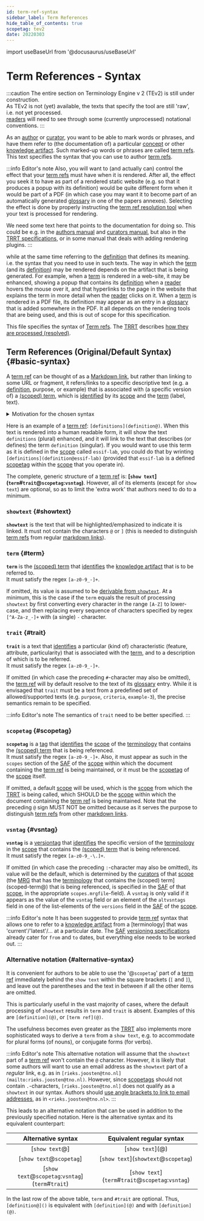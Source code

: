 ```yaml
---
id: term-ref-syntax
sidebar_label: Term References
hide_table_of_contents: true
scopetag: tev2
date: 20220303
---
```


import useBaseUrl from '@docusaurus/useBaseUrl'

# Term References - Syntax

:::caution
The entire section on Terminology Engine v 2 (TEv2) is still under construction.<br/>
As TEv2 is not (yet) available, the texts that specify the tool are still 'raw', i.e. not yet processed.<br/>[readers](@) will need to see through some (currently unprocessed) notational conventions.
:::

As an [author](@) or [curator](@), you want to be able to mark words or phrases, and have them refer to (the documentation of) a particular [concept](@) or other [knowledge artifact](@). Such marked-up words or phrases are called [term refs](@). This text specifies the syntax that you can use to author [term refs](@).

:::info Editor's note
Also, you will want to (and actually can) control the effect that your [term refs](@) must have when it is rendered. After all, the effect you seek it to have as part of a rendered static website (e.g. so that it produces a popup with its definition) would be quite different form when it would be part of a PDF (in which case you may want it to become part of an automatically generated [glossary](@) in one of the papers annexes). Selecting the effect is done by properly instructing the [term ref resolution tool](trrt@) when your text is processed for rendering.

We need some text here that points to the documentation for doing so. This could be e.g. in the [authors manual](/docs/tev2/manuals/author) and [curators manual](/docs/tev2/manuals/curator), but also in the [TRRT specifications](/docs/tev2/spec-tools/trrt), or in some manual that deals with adding rendering plugins.
:::

while at the same time referring to the [definition](@) that defines its meaning. i.e. the syntax that you need to use in such texts. The way in which the [term](@) (and its [definition](@)) may be rendered depends on the artifact that is being generated. For example, when a [term](@) is rendered in a web-site, it may be enhanced, showing a popup that contains its [definition](@) when a [reader](@) hovers the mouse over it, and that hyperlinks to the page in the website that explains the term in more detail when the [reader](@) clicks on it. When a [term](@) is rendered in a PDF file, its definition may appear as an entry in a [glossary](@) that is added somewhere in the PDF. It all depends on the rendering tools that are being used, and this is out of scope for this specification.

This file specifies the syntax of [Term refs](@). The [TRRT](@) describes [how they are processed (resolved)](/docs/tev2/spec-tools/trrt#term-ref-resolution).

## Term References (Original/Default Syntax) {#basic-syntax}

A [term ref](@) can be thought of as a [Markdown link](https://www.markdownguide.org/basic-syntax/#links), but rather than linking to some URL or fragment, it refers/links to a specific descriptive text (e.g. a [definition](@), purpose, or example) that is associated with (a specific version of) a [(scoped) term](scoped-term@), which is [identified](@) by its [scope](@) and the [term](@) (label, text).

<details>
  <summary>Motivation for the chosen syntax</summary>

We want to enable authors to use [term refs](@) pervasively, which means it must be easy to use, and mistakes should be (relatively) hard to make, yet easy to detect, identify, and correct. [Markdown links](https://www.markdownguide.org/basic-syntax/#links) are of the form \[`show text`\](`ref-text`), where `show text` is the text that is rendered and emphasized so that a [reader](@) knows it can be clicked, and `ref-text` is a (relative or absolute) URL, or a [heading ID](https://www.markdownguide.org/extended-syntax/#linking-to-heading-ids), that identifies the resource (e.g. web page, or place therein) that is being referenced. So, we need a syntax for [term refs](@) that is<br/>- sufficiently similar to a [Markdown link](https://www.markdownguide.org/basic-syntax/#links),<br/>- 'humanly interpretable' when it isn't processed by the [TRRT](@),<br/>- easy to use for authors, and<br/>- sufficiently distinct from a Markdown link so that the [TRRT](@) will not process Markdown links yet will process the [term refs](@).

</details>

Here is an example of a [term ref](@): `[definitions](definition@)`. When this text is rendered into a human readable form, it will show the text `definitions` (plural) enhanced, and it will link to the text that describes (or defines) the term `definition` (singular). If you would want to use this term as it is defined in the [scope](@) called `essif-lab`, you could do that by wrinting `[definitions](definition@essif-lab)` (provided that `essif-lab` is a defined [scopetag](@) within the [scope](@) that you operate in).

The complete, generic structure of a [term ref](@) is: **\[`show text`\](`term`#`trait`@`scopetag`:`vsntag`)**. However, all of its elements (except for `show text`) are optional, so as to limit the 'extra work' that authors need to do to a minimum.

### `showtext` {#showtext}

**`showtext`** is the text that will be highlighted/emphasized to indicate it is linked.
It must not contain the characters `@` or `]` (this is needed to distinguish [term refs](@) from regular [markdown links](https://www.markdownguide.org/basic-syntax/#links)).

### `term` {#term}

**`term`** is the [(scoped) term](@) that [identifies](@) the [knowledge artifact](@) that is to be referred to.<br/>It must satisfy the regex `[a-z0-9_-]+`.

If omitted, its value is assumed to be [derivable from `showtext`](/docs/tev2/spec-tools/trrt#id).
At a minimum, this is the case if the `term` equals the result of processing `showtext` by first converting every character in the range `[A-Z]` to lower-case, and then replacing every sequence of characters specified by regex `[^A-Za-z_-]+` with (a single) `-` character.

### `trait` {#trait}

**`trait`** is a text that [identifies](@) a particular (kind of) characteristic (feature, attribute, particularity) that is associated with the [term](@), and to a description of which is to be referred.<br/>It must satisfy the regex `[a-z0-9_-]+`.

If omitted (in which case the preceding `#`-character may also be omitted), the [term ref](@) will by default resolve to the text of its [glossary](@) entry. While it is envisaged that `trait` must be a text from a predefined set of allowed/supported texts (e.g. `purpose`, `criteria`, `example-3`), the precise semantics remain to be specified.

:::info Editor's note
The semantics of `trait` need to be better specified.
:::
### `scopetag` {#scopetag}

**`scopetag`** is a [tag](@) that [identifies](@) the [scope](@) of the [terminology](@) that contains the [(scoped) term](scoped-term@) that is being referenced.<br/>It must satisfy the regex `[a-z0-9_-]+`. Also, it must appear as such in the `scopes` section of the [SAF](@) of the [scope](@) within which the document containing the [term ref](@) is being maintained, or it must be the [scopetag](@) of the [scope](@) itself.

If omitted, a default [scope](@) will be used, which is the [scope](@) from which the [TRRT](@) is being called, which SHOULD be the [scope](@) within which the document containing the [term ref](@) is being maintained. Note that the preceding `@` sign MUST NOT be omitted because as it serves the purpose to distinguish [term refs](@) from other [markdown links](https://www.markdownguide.org/basic-syntax/#links).

### `vsntag` {#vsntag}

**`vsntag`** is a [versiontag](@) that [identifies](@) the specific version of the [terminology](@) in the [scope](@) that contains the [(scoped) term](scoped-term@) that is being referenced.<br/>It must satisfy the regex `[a-z0-9_-\.]+`.

If omitted (in which case the preceding `:`-character may also be omitted), its value will be the default, which is determined by the [curators](@) of that [scope](@) (the [MRG](@) that has the [terminology](@) that contains the (scoped) term](scoped-term@) that is being referenced, is specified in the [SAF](@) of that [scope](@), in the appropriate `scopes.mrgfile`-field). A `vsntag` is only valid if it appears as the value of the `vsntag` field or an element of the `altvsntags` field in one of the list-elements of the `versions` field in the [SAF](@) of the [scope](@).

:::info Editor's note
It has been suggested to provide [term ref](@) syntax that allows one to refer to a [knowledge artifact](@) from a [terminology] that was 'current'/'latest'/... at a particular date. The [SAF](@) [versioning specifications](/docs/tev2/spec-files/saf#versions) already cater for `from` and `to` dates, but everything else needs to be worked out.
:::

### Alternative notation {#alternative-syntax}

It is convenient for authors to be able to use the '@`scopetag`' part of a [term ref](@) immediately behind the `show text` within the square brackets (`[` and `]`), and leave out the parentheses and the text in between if all the other items are omitted.

This is particularly useful in the vast majority of cases, where the default processing of `showtext` results in `term` and `trait` is absent. Examples of this are `[definition](@)`, or `[term ref](@)`.

The usefulness becomes even greater as the [TRRT](@) also implements more sophisticated ways to derive a `term` from a `show text`, e.g. to accommodate for plural forms (of nouns), or conjugate forms (for verbs).

:::info Editor's note
This alternative notation will assume that the `showtext` part of a [term ref](@) won't contain the `@` character. However, it is likely that some authors will want to use an email address as the `showtext` part of a *regular* link, e.g. as in `[rieks.joosten@tno.nl](mailto:rieks.joosten@tno.nl)`. However, since [scopetags](@) should not contain `.`-characters, `[rieks.joosten@tno.nl]` does not qualify as a `showtext` in our syntax. Authors should [use angle brackets to link to email addresses](https://www.markdownguide.org/basic-syntax/#urls-and-email-addresses), as in `<rieks.joosten@tno.nl>`.
:::

This leads to an alternative notation that can be used in addition to the previously specified notation. Here is the alternative syntax and its equivalent counterpart:

| Alternative syntax | Equivalent regular syntax |
| :----------------: | :-----------------------: |
| \[`show text`@\] | \[`show text`\](@) |
| \[`show text`@`scopetag`\] | \[`show text`\](`showtext`@`scopetag`) |
| \[`show text`@`scopetag`:`vsntag`\](`term`#`trait`) | \[`show text`\](`term`#`trait`@`scopetag`:`vsntag`) |

In the last row of the above table, `term` and `#trait` are optional. Thus, `[definition@]()` is equivalent with `[definition](@)` and with `[definition](@)`.
